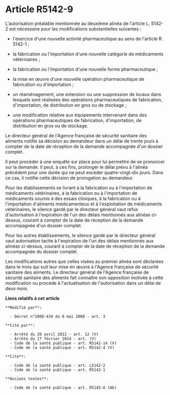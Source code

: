 # Article R5142-9

L'autorisation préalable mentionnée au deuxième alinéa de l'article L. 5142-2 est nécessaire pour les modifications
substantielles suivantes :

- l'exercice d'une nouvelle activité pharmaceutique au sens de l'article R. 5142-1 ;

- la fabrication ou l'importation d'une nouvelle catégorie de médicaments vétérinaires ;

- la fabrication ou l'importation d'une nouvelle forme pharmaceutique ;

- la mise en œuvre d'une nouvelle opération pharmaceutique de fabrication ou d'importation ;

- un réaménagement, une extension ou une suppression de locaux dans lesquels sont réalisées des opérations pharmaceutiques de
fabrication, d'importation, de distribution en gros ou de stockage ;

- une modification relative aux équipements intervenant dans des opérations pharmaceutiques de fabrication, d'importation, de
distribution en gros ou de stockage. 

Le directeur général de l'Agence française de sécurité sanitaire des aliments notifie sa décision au demandeur dans un délai
de trente jours à compter de la date de réception de la demande accompagnée d'un dossier complet. 

Il peut procéder à une enquête sur place pour lui permettre de se prononcer sur la demande. Il peut, à ces fins, prolonger le
délai prévu à l'alinéa précédent pour une durée qui ne peut excéder quatre-vingt-dix jours. Dans ce cas, il notifie cette
décision de prorogation au demandeur. 

Pour les établissements se livrant à la fabrication ou à l'importation de médicaments vétérinaires, à la fabrication ou à
l'importation de médicaments soumis à des essais cliniques, à la fabrication ou à l'importation d'aliments médicamenteux et à
l'exploitation de médicaments vétérinaires, le silence gardé par le directeur général vaut refus d'autorisation à
l'expiration de l'un des délais mentionnés aux alinéas ci-dessus, courant à compter de la date de réception de la demande
accompagnée d'un dossier complet. 

Pour les autres établissements, le silence gardé par le directeur général vaut autorisation tacite à l'expiration de l'un des
délais mentionnés aux alinéas ci-dessus, courant à compter de la date de réception de la demande accompagnée du dossier
complet. 

Les modifications autres que celles visées au premier alinéa sont déclarées dans le mois qui suit leur mise en œuvre à
l'Agence française de sécurité sanitaire des aliments. Le directeur général de l'Agence française de sécurité sanitaire des
aliments fait connaître son opposition motivée à cette modification ou procède à l'actualisation de l'autorisation dans un
délai de deux mois.

**Liens relatifs à cet article**

	**Modifié par**:

	  - Décret n°2008-434 du 6 mai 2008 - art. 3

	**Cité par**:

	  - Arrêté du 20 avril 2012 - art. 12 (V)
	  - Arrêté du 17 février 2014 - art. (V)
	  - Code de la santé publique - art. R5142-14 (V)
	  - Code de la santé publique - art. R5142-4 (V)

	**Cite**:

	  - Code de la santé publique - art. L5142-2
	  - Code de la santé publique - art. R5142-1

	**Anciens textes**:

	  - Code de la santé publique - art. R5145-8 (Ab)

